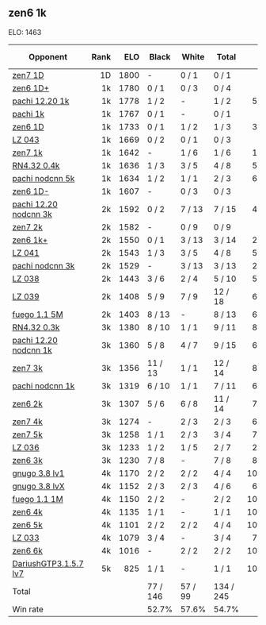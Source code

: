 ## zen6 1k ##

ELO: 1463

Opponent | Rank | ELO | Black | White | Total | Win rate
---------|-----:|----:|-------|-------|-------|-------:
[zen7 1D](zen7%201D.md) | 1D | 1800 | - | 0 / 1 | 0 / 1 | 0.0%
[zen6 1D+](zen6%201D+.md) | 1k | 1780 | 0 / 1 | 0 / 3 | 0 / 4 | 0.0%
[pachi 12.20 1k](pachi%2012.20%201k.md) | 1k | 1778 | 1 / 2 | - | 1 / 2 | 50.0%
[pachi 1k](pachi%201k.md) | 1k | 1767 | 0 / 1 | - | 0 / 1 | 0.0%
[zen6 1D](zen6%201D.md) | 1k | 1733 | 0 / 1 | 1 / 2 | 1 / 3 | 33.3%
[LZ 043](LZ%20043.md) | 1k | 1669 | 0 / 2 | 0 / 1 | 0 / 3 | 0.0%
[zen7 1k](zen7%201k.md) | 1k | 1642 | - | 1 / 6 | 1 / 6 | 16.7%
[RN4.32 0.4k](RN4.32%200.4k.md) | 1k | 1636 | 1 / 3 | 3 / 5 | 4 / 8 | 50.0%
[pachi nodcnn 5k](pachi%20nodcnn%205k.md) | 1k | 1634 | 1 / 2 | 1 / 1 | 2 / 3 | 66.7%
[zen6 1D-](zen6%201D-.md) | 1k | 1607 | - | 0 / 3 | 0 / 3 | 0.0%
[pachi 12.20 nodcnn 3k](pachi%2012.20%20nodcnn%203k.md) | 2k | 1592 | 0 / 2 | 7 / 13 | 7 / 15 | 46.7%
[zen7 2k](zen7%202k.md) | 2k | 1582 | - | 0 / 9 | 0 / 9 | 0.0%
[zen6 1k+](zen6%201k+.md) | 2k | 1550 | 0 / 1 | 3 / 13 | 3 / 14 | 21.4%
[LZ 041](LZ%20041.md) | 2k | 1543 | 1 / 3 | 3 / 5 | 4 / 8 | 50.0%
[pachi nodcnn 3k](pachi%20nodcnn%203k.md) | 2k | 1529 | - | 3 / 13 | 3 / 13 | 23.1%
[LZ 038](LZ%20038.md) | 2k | 1443 | 3 / 6 | 2 / 4 | 5 / 10 | 50.0%
[LZ 039](LZ%20039.md) | 2k | 1408 | 5 / 9 | 7 / 9 | 12 / 18 | 66.7%
[fuego 1.1 5M](fuego%201.1%205M.md) | 2k | 1403 | 8 / 13 | - | 8 / 13 | 61.5%
[RN4.32 0.3k](RN4.32%200.3k.md) | 3k | 1380 | 8 / 10 | 1 / 1 | 9 / 11 | 81.8%
[pachi 12.20 nodcnn 1k](pachi%2012.20%20nodcnn%201k.md) | 3k | 1360 | 5 / 8 | 4 / 7 | 9 / 15 | 60.0%
[zen7 3k](zen7%203k.md) | 3k | 1356 | 11 / 13 | 1 / 1 | 12 / 14 | 85.7%
[pachi nodcnn 1k](pachi%20nodcnn%201k.md) | 3k | 1319 | 6 / 10 | 1 / 1 | 7 / 11 | 63.6%
[zen6 2k](zen6%202k.md) | 3k | 1307 | 5 / 6 | 6 / 8 | 11 / 14 | 78.6%
[zen7 4k](zen7%204k.md) | 3k | 1274 | - | 2 / 3 | 2 / 3 | 66.7%
[zen7 5k](zen7%205k.md) | 3k | 1258 | 1 / 1 | 2 / 3 | 3 / 4 | 75.0%
[LZ 036](LZ%20036.md) | 3k | 1233 | 1 / 2 | 1 / 5 | 2 / 7 | 28.6%
[zen6 3k](zen6%203k.md) | 3k | 1230 | 7 / 8 | - | 7 / 8 | 87.5%
[gnugo 3.8 lv1](gnugo%203.8%20lv1.md) | 4k | 1170 | 2 / 2 | 2 / 2 | 4 / 4 | 100.0%
[gnugo 3.8 lvX](gnugo%203.8%20lvX.md) | 4k | 1152 | 2 / 3 | 2 / 3 | 4 / 6 | 66.7%
[fuego 1.1 1M](fuego%201.1%201M.md) | 4k | 1150 | 2 / 2 | - | 2 / 2 | 100.0%
[zen6 4k](zen6%204k.md) | 4k | 1135 | 1 / 1 | - | 1 / 1 | 100.0%
[zen6 5k](zen6%205k.md) | 4k | 1101 | 2 / 2 | 2 / 2 | 4 / 4 | 100.0%
[LZ 033](LZ%20033.md) | 4k | 1079 | 3 / 4 | - | 3 / 4 | 75.0%
[zen6 6k](zen6%206k.md) | 4k | 1016 | - | 2 / 2 | 2 / 2 | 100.0%
[DariushGTP3.1.5.7 lv7](DariushGTP3.1.5.7%20lv7.md) | 5k | 825 | 1 / 1 | - | 1 / 1 | 100.0%
Total | | | 77 / 146 | 57 / 99 | 134 / 245 | 
Win rate| | | 52.7% | 57.6% | 54.7% | 
